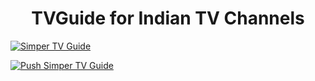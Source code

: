 
<h1 align="center"> TVGuide for Indian TV Channels </h1>

[![Simper TV Guide](https://github.com/simperpie/SimperTVGuide/actions/workflows/Simper%20TV%20Guide.yml/badge.svg)](https://github.com/simperpie/SimperTVGuide/actions/workflows/Simper%20TV%20Guide.yml)

[![Push Simper TV Guide](https://github.com/simperpie/SimperTVGuide/actions/workflows/Push%20Simper%20TV%20Guide.yml/badge.svg)](https://github.com/simperpie/SimperTVGuide/actions/workflows/Push%20Simper%20TV%20Guide.yml)
